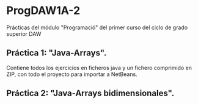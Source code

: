 # ProgDAW1A-2
Prácticas del módulo "Programació" del primer curso del ciclo de grado superior DAW

## Práctica 1: "Java-Arrays".
Contiene todos los ejercicios en ficheros java y un fichero comprimido en ZIP, con todo el proyecto para importar a NetBeans.
## Práctica 2: "Java-Arrays bidimensionales".

